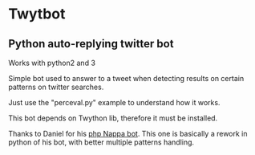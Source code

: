 Twytbot
=======

Python auto-replying twitter bot
-------
Works with python2 and 3

Simple bot used to answer to a tweet when detecting results on certain patterns on twitter searches.

Just use the "perceval.py" example to understand how it works.

This bot depends on Twython lib, therefore it must be installed.

Thanks to Daniel for his [php Nappa bot](http://dan.cx/2011/06/twitter-autoreply-bot-dbznappa). This one is basically a rework in python of his bot, with better multiple patterns handling.
